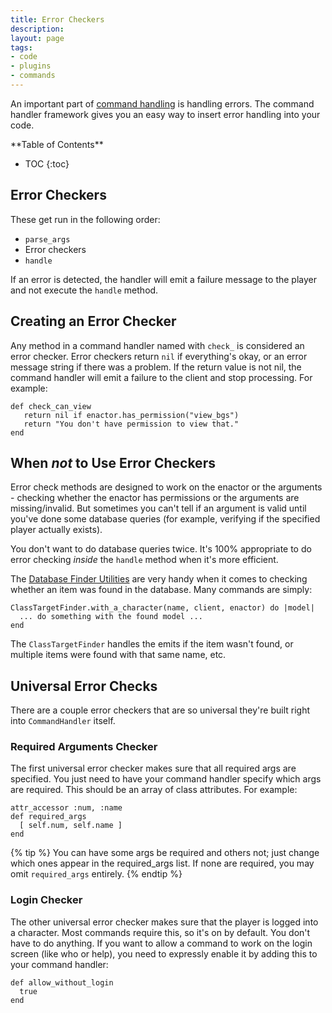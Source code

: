 ```yaml
---
title: Error Checkers
description:
layout: page
tags: 
- code
- plugins
- commands
---
```


An important part of [command handling](/tutorials/code/commands.html) is handling errors.  The command handler framework gives you an easy way to insert error handling into your code.

<div id="inline_toc" markdown="1">
**Table of Contents**

* TOC
{:toc}
</div>

## Error Checkers

These get run in the following order:

* `parse_args`
* Error checkers
* `handle`

If an error is detected, the handler will emit a failure message to the player and not execute the `handle` method.  

## Creating an Error Checker

Any method in a command handler named with `check_` is considered an error checker.   Error checkers return `nil` if everything's okay, or an error message string if there was a problem.   If the return value is not nil, the command handler will emit a failure to the client and stop processing.  For example:

    def check_can_view
       return nil if enactor.has_permission("view_bgs")
       return "You don't have permission to view that."
    end

## When *not* to Use Error Checkers

Error check methods are designed to work on the enactor or the arguments - checking whether the enactor has permissions or the arguments are missing/invalid.   But sometimes you can't tell if an argument is valid until you've done some database queries (for example, verifying if the specified player actually exists).

You don't want to do database queries twice.  It's 100% appropriate to do error checking _inside_ the `handle` method when it's more efficient.  

The [Database Finder Utilities](/tutorials/code/database.html) are very handy when it comes to checking whether an item was found in the database.  Many commands are simply:

    ClassTargetFinder.with_a_character(name, client, enactor) do |model|
      ... do something with the found model ...
    end

The `ClassTargetFinder` handles the emits if the item wasn't found, or multiple items were found with that same name, etc.

## Universal Error Checks

There are a couple error checkers that are so universal they're built right into `CommandHandler` itself.

### Required Arguments Checker

The first universal error checker makes sure that all required args are specified.  You just need to have your command handler specify which args are required.  This should be an array of class attributes.  For example:

    attr_accessor :num, :name
    def required_args
      [ self.num, self.name ]
    end

{% tip %} 
You can have some args be required and others not; just change which ones appear in the required_args list.  If none are required, you may omit  `required_args`  entirely.
{% endtip %}

### Login Checker

The other universal error checker makes sure that the player is logged into a character.  Most commands require this, so it's on by default.  You don't have to do anything.  If you want to allow a command to work on the login screen (like who or help), you need to expressly enable it by adding this to your command handler:

    def allow_without_login
      true
    end